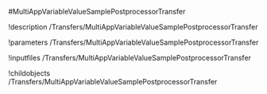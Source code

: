 <!-- MOOSE Object Documentation Stub: Remove this when content is added. -->
#MultiAppVariableValueSamplePostprocessorTransfer

!description /Transfers/MultiAppVariableValueSamplePostprocessorTransfer

!parameters /Transfers/MultiAppVariableValueSamplePostprocessorTransfer

!inputfiles /Transfers/MultiAppVariableValueSamplePostprocessorTransfer

!childobjects /Transfers/MultiAppVariableValueSamplePostprocessorTransfer

